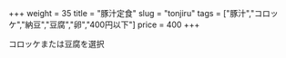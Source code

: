 +++
weight = 35
title  = "豚汁定食"
slug   = "tonjiru"
tags   = ["豚汁","コロッケ","納豆","豆腐","卵","400円以下"]
price  = 400
+++

コロッケまたは豆腐を選択